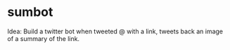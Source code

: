# sumbot

Idea: Build a twitter bot when tweeted @ with a link, tweets back an image of a summary of the link.
